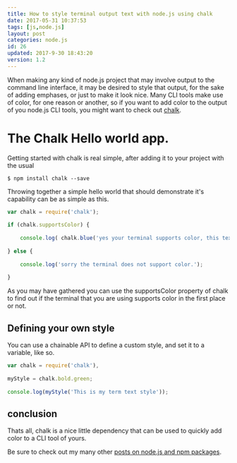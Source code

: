 ```yaml
---
title: How to style terminal output text with node.js using chalk
date: 2017-05-31 10:37:53
tags: [js,node.js]
layout: post
categories: node.js
id: 26
updated: 2017-9-30 18:43:20
version: 1.2
---
```


When making any kind of node.js project that may involve output to the command line interface, it may be desired to style that output, for the sake of adding emphases, or just to make it look nice. Many CLI tools make use of color, for one reason or another, so if you want to add color to the output of you node.js CLI tools, you might want to check out [chalk](https://www.npmjs.com/package/chalk).

<!-- more -->

# The Chalk Hello world app.

Getting started with chalk is real simple, after adding it to your project with the usual

```
$ npm install chalk --save
```

Throwing together a simple hello world that should demonstrate it's capability can be as simple as this.

```js
var chalk = require('chalk');
 
if (chalk.supportsColor) {
 
    console.log( chalk.blue('yes your terminal supports color, this text should be blue.') );
 
} else {
 
    console.log('sorry the terminal does not support color.');
 
}
```

As you may have gathered you can use the supportsColor property of chalk to find out if the terminal that you are using supports color in the first place or not.

## Defining your own style

You can use a chainable API to define a custom style, and set it to a variable, like so.

```js
var chalk = require('chalk'),
 
myStyle = chalk.bold.green;
 
console.log(myStyle('This is my term text style'));
```

## conclusion

Thats all, chalk is a nice little dependency that can be used to quickly add color to a CLI tool of yours.

Be sure to check out my many other [posts on node.js and npm packages](/categories/node-js/).